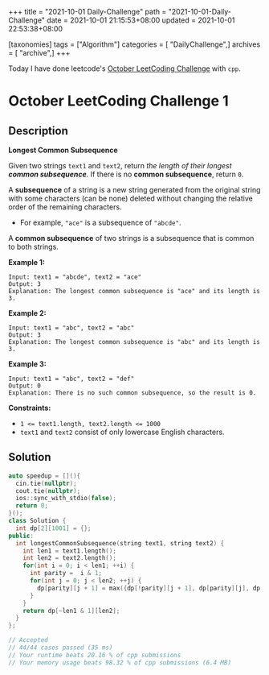 +++
title = "2021-10-01 Daily-Challenge"
path = "2021-10-01-Daily-Challenge"
date = 2021-10-01 21:15:53+08:00
updated = 2021-10-01 22:53:38+08:00

[taxonomies]
tags = ["Algorithm"]
categories = [ "DailyChallenge",]
archives = [ "archive",]
+++

Today I have done leetcode's [October LeetCoding Challenge](https://leetcode.com/problems/longest-common-subsequence/) with `cpp`.

<!-- more -->

# October LeetCoding Challenge 1

## Description

**Longest Common Subsequence**

Given two strings `text1` and `text2`, return *the length of their longest **common subsequence**.* If there is no **common subsequence**, return `0`.

A **subsequence** of a string is a new string generated from the original string with some characters (can be none) deleted without changing the relative order of the remaining characters.

- For example, `"ace"` is a subsequence of `"abcde"`.

A **common subsequence** of two strings is a subsequence that is common to both strings.

 

**Example 1:**

```
Input: text1 = "abcde", text2 = "ace" 
Output: 3  
Explanation: The longest common subsequence is "ace" and its length is 3.
```

**Example 2:**

```
Input: text1 = "abc", text2 = "abc"
Output: 3
Explanation: The longest common subsequence is "abc" and its length is 3.
```

**Example 3:**

```
Input: text1 = "abc", text2 = "def"
Output: 0
Explanation: There is no such common subsequence, so the result is 0.
```

 

**Constraints:**

- `1 <= text1.length, text2.length <= 1000`
- `text1` and `text2` consist of only lowercase English characters.

## Solution

``` cpp
auto speedup = [](){
  cin.tie(nullptr);
  cout.tie(nullptr);
  ios::sync_with_stdio(false);
  return 0;
}();
class Solution {
  int dp[2][1001] = {};
public:
  int longestCommonSubsequence(string text1, string text2) {
    int len1 = text1.length();
    int len2 = text2.length();
    for(int i = 0; i < len1; ++i) {
      int parity =  i & 1;
      for(int j = 0; j < len2; ++j) {
        dp[parity][j + 1] = max({dp[!parity][j + 1], dp[parity][j], dp[!parity][j] + (text1[i] == text2[j])});
      }
    }
    return dp[~len1 & 1][len2];
  }
};

// Accepted
// 44/44 cases passed (35 ms)
// Your runtime beats 20.16 % of cpp submissions
// Your memory usage beats 98.32 % of cpp submissions (6.4 MB)
```
